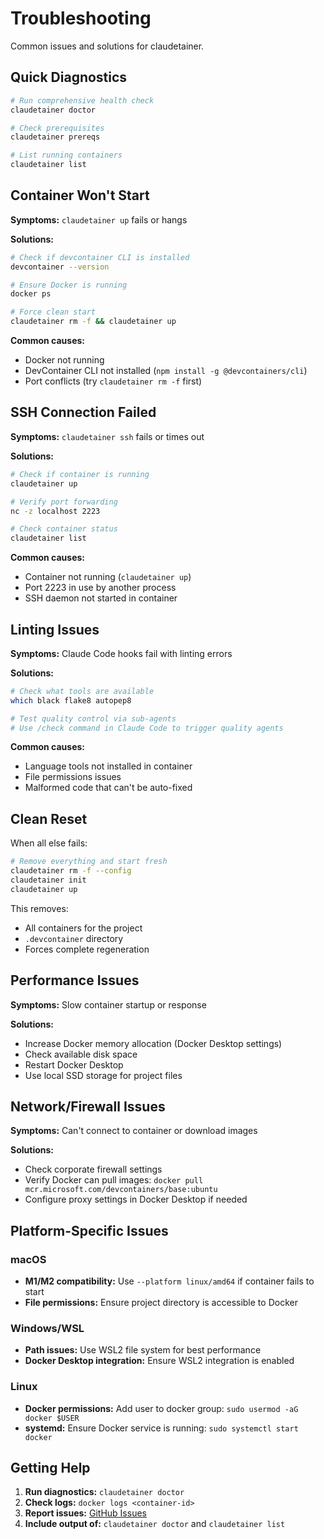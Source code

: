 # Troubleshooting

Common issues and solutions for claudetainer.

## Quick Diagnostics
```bash
# Run comprehensive health check
claudetainer doctor

# Check prerequisites
claudetainer prereqs

# List running containers
claudetainer list
```

## Container Won't Start

**Symptoms:** `claudetainer up` fails or hangs

**Solutions:**
```bash
# Check if devcontainer CLI is installed
devcontainer --version

# Ensure Docker is running
docker ps

# Force clean start
claudetainer rm -f && claudetainer up
```

**Common causes:**
- Docker not running
- DevContainer CLI not installed (`npm install -g @devcontainers/cli`)
- Port conflicts (try `claudetainer rm -f` first)

## SSH Connection Failed

**Symptoms:** `claudetainer ssh` fails or times out

**Solutions:**
```bash
# Check if container is running
claudetainer up

# Verify port forwarding
nc -z localhost 2223

# Check container status
claudetainer list
```

**Common causes:**
- Container not running (`claudetainer up`)
- Port 2223 in use by another process
- SSH daemon not started in container

## Linting Issues

**Symptoms:** Claude Code hooks fail with linting errors

**Solutions:**
```bash
# Check what tools are available
which black flake8 autopep8

# Test quality control via sub-agents
# Use /check command in Claude Code to trigger quality agents
```

**Common causes:**
- Language tools not installed in container
- File permissions issues
- Malformed code that can't be auto-fixed

## Clean Reset

When all else fails:
```bash
# Remove everything and start fresh
claudetainer rm -f --config
claudetainer init
claudetainer up
```

This removes:
- All containers for the project
- `.devcontainer` directory
- Forces complete regeneration

## Performance Issues

**Symptoms:** Slow container startup or response

**Solutions:**
- Increase Docker memory allocation (Docker Desktop settings)
- Check available disk space
- Restart Docker Desktop
- Use local SSD storage for project files

## Network/Firewall Issues

**Symptoms:** Can't connect to container or download images

**Solutions:**
- Check corporate firewall settings
- Verify Docker can pull images: `docker pull mcr.microsoft.com/devcontainers/base:ubuntu`
- Configure proxy settings in Docker Desktop if needed

## Platform-Specific Issues

### macOS
- **M1/M2 compatibility:** Use `--platform linux/amd64` if container fails to start
- **File permissions:** Ensure project directory is accessible to Docker

### Windows/WSL
- **Path issues:** Use WSL2 file system for best performance
- **Docker Desktop integration:** Ensure WSL2 integration is enabled

### Linux
- **Docker permissions:** Add user to docker group: `sudo usermod -aG docker $USER`
- **systemd:** Ensure Docker service is running: `sudo systemctl start docker`

## Getting Help

1. **Run diagnostics:** `claudetainer doctor`
2. **Check logs:** `docker logs <container-id>`
3. **Report issues:** [GitHub Issues](https://github.com/smithclay/claudetainer/issues)
4. **Include output of:** `claudetainer doctor` and `claudetainer list`
